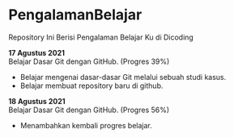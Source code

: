 # PengalamanBelajar
Repository Ini Berisi Pengalaman Belajar Ku di Dicoding

**17 Agustus 2021**<br>
Belajar Dasar Git dengan GitHub. (Progres 39%)
* Belajar mengenai dasar-dasar Git melalui sebuah studi kasus.
* Belajar membuat repository baru di github.

**18 Agustus 2021**<br>
Belajar Dasar Git dengan GitHub. (Progres 56%)
* Menambahkan kembali progres belajar.
